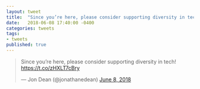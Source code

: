 ```yaml
---
layout: tweet
title:  "Since you’re here, please consider supporting diversity in tech!"
date:   2018-06-08 17:40:00 -0400
categories: tweets
tags:
- tweets
published: true
---
```

<blockquote class="twitter-tweet" data-lang="en"><p lang="en" dir="ltr">Since you’re here, please consider supporting diversity in tech! <a href="https://t.co/zHXLT7cBry">https://t.co/zHXLT7cBry</a></p>&mdash; Jon Dean (@jonathanedean) <a href="https://twitter.com/jonathanedean/status/1005202946722758656?ref_src=twsrc%5Etfw">June 8, 2018</a></blockquote>
<script async src="https://platform.twitter.com/widgets.js" charset="utf-8"></script>

